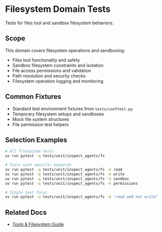 # Filesystem Domain Tests

Tests for files tool and sandbox filesystem behaviors.

## Scope
This domain covers filesystem operations and sandboxing:
- Files tool functionality and safety
- Sandbox filesystem constraints and isolation
- File access permissions and validation
- Path resolution and security checks
- Filesystem operation logging and monitoring

## Common Fixtures
- Standard test environment fixtures from `tests/conftest.py`
- Temporary filesystem setups and sandboxes
- Mock file system structures
- File permission test helpers

## Selection Examples
```bash
# All filesystem tests
uv run pytest -q tests/unit/inspect_agents/fs

# Tests with specific keywords
uv run pytest -q tests/unit/inspect_agents/fs -k read
uv run pytest -q tests/unit/inspect_agents/fs -k write
uv run pytest -q tests/unit/inspect_agents/fs -k sandbox
uv run pytest -q tests/unit/inspect_agents/fs -k permissions

# Single test focus
uv run pytest -q tests/unit/inspect_agents/fs -k "read and not write"
```

## Related Docs
- [Tools & Filesystem Guide](../../docs/TESTING_TOOLS_FILESYSTEM.md)
